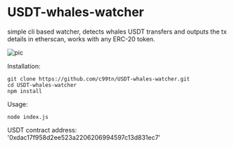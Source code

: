 # USDT-whales-watcher

simple cli based watcher, detects whales USDT transfers and outputs the tx details in etherscan, works with any ERC-20 token.


![pic](https://raw.githubusercontent.com/c99tn/USDT-whales-watcher/main/pic.png)


Installation: 

```
git clone https://github.com/c99tn/USDT-whales-watcher.git
cd USDT-whales-watcher
npm install
```

Usage:
```
node index.js
```

USDT contract address: '0xdac17f958d2ee523a2206206994597c13d831ec7'
